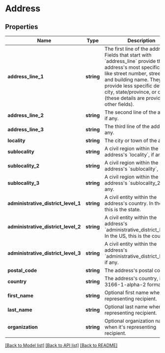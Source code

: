# Address

## Properties
Name | Type | Description | Notes
------------ | ------------- | ------------- | -------------
**address_line_1** | **string** | The first line of the address.  Fields that start with &#x60;address_line&#x60; provide the address&#39;s most specific details, like street number, street name, and building name. They do *not* provide less specific details like city, state/province, or country (these details are provided in other fields). | [optional] 
**address_line_2** | **string** | The second line of the address, if any. | [optional] 
**address_line_3** | **string** | The third line of the address, if any. | [optional] 
**locality** | **string** | The city or town of the address. | [optional] 
**sublocality** | **string** | A civil region within the address&#39;s &#x60;locality&#x60;, if any. | [optional] 
**sublocality_2** | **string** | A civil region within the address&#39;s &#x60;sublocality&#x60;, if any. | [optional] 
**sublocality_3** | **string** | A civil region within the address&#39;s &#x60;sublocality_2&#x60;, if any. | [optional] 
**administrative_district_level_1** | **string** | A civil entity within the address&#39;s country. In the US, this is the state. | [optional] 
**administrative_district_level_2** | **string** | A civil entity within the address&#39;s &#x60;administrative_district_level_1&#x60;. In the US, this is the county. | [optional] 
**administrative_district_level_3** | **string** | A civil entity within the address&#39;s &#x60;administrative_district_level_2&#x60;, if any. | [optional] 
**postal_code** | **string** | The address&#39;s postal code. | [optional] 
**country** | **string** | The address&#39;s country, in ISO 3166-1-alpha-2 format. | [optional] 
**first_name** | **string** | Optional first name when it&#39;s representing recipient. | [optional] 
**last_name** | **string** | Optional last name when it&#39;s representing recipient. | [optional] 
**organization** | **string** | Optional organization name when it&#39;s representing recipient. | [optional] 

[[Back to Model list]](../README.md#documentation-for-models) [[Back to API list]](../README.md#documentation-for-api-endpoints) [[Back to README]](../README.md)


